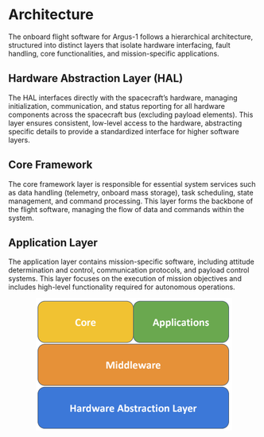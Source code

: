 # Architecture

The onboard flight software for Argus-1 follows a hierarchical architecture, structured into distinct layers that isolate hardware interfacing, fault handling, core functionalities, and mission-specific applications.

## Hardware Abstraction Layer (HAL)
The HAL interfaces directly with the spacecraft’s hardware, managing initialization, communication, and status reporting for all hardware components across the spacecraft bus (excluding payload elements). This layer ensures consistent, low-level access to the hardware, abstracting specific details to provide a standardized interface for higher software layers.

## Core Framework
The core framework layer is responsible for essential system services such as data handling (telemetry, onboard mass storage), task scheduling, state management, and command processing. This layer forms the backbone of the flight software, managing the flow of data and commands within the system.

## Application Layer
The application layer contains mission-specific software, including attitude determination and control, communication protocols, and payload control systems. This layer focuses on the execution of mission objectives and includes high-level functionality required for autonomous operations.

<p align="center">
    <img src="hl_diag.png" alt="Architecture Diagram">
</p>
